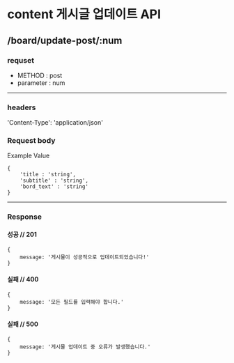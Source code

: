 # content 게시글 업데이트 API

## /board/update-post/:num

### requset

- METHOD : post
- parameter : num

---

### headers

'Content-Type': 'application/json'


### Request body
Example Value
```
{
    'title : 'string',
    'subtitle' : 'string',
    'bord_text' : 'string'
}
```
---

### Response

#### 성공 // 201

```
{
    message: '게시물이 성공적으로 업데이트되었습니다!'
}
```

#### 실패 // 400

```
{
    message: '모든 필드를 입력해야 합니다.'
}
```

#### 실패 // 500

```
{
    message: '게시물 업데이트 중 오류가 발생했습니다.'
}
```
